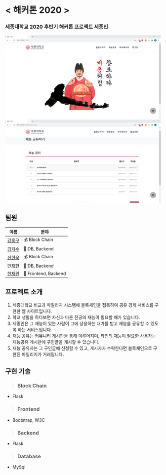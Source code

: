# < 해커톤 2020 >

### 세종대학교 2020 후반기 해커톤 프로젝트 세종인

<img src="./readmeimg.png">
<img src="./readmeimg2.png">

## 팀원

|이름|분야|
|---|---|
|<a href="https://github.com/hon99oo">강홍구</a>|💰 Block Chain|
|<a href="https://github.com/ghis22130">김지수</a>|📂 DB, Backend|
|<a href="https://github.com/woogie-s">신현욱</a>|💰 Block Chain|
|<a href="https://github.com/Jaeyooou">안재현</a>|📂 DB, Backend|
|<a href="https://github.com/hanjo8813">한재원</a>|📄 Frontend, Backend|

## 프로젝트 소개
1. 세종대학교 비교과 마일리지 시스템에 블록체인을 접목하여 공유 경제 서비스를 구현한 웹 사이트입니다.
2. 학교 생활을 하다보면 자신과 다른 전공의 재능이 필요할 때가 있습니다.
3. 세종인은 그 재능이 있는 사람이 그에 상응하는 대가를 받고 재능을 공유할 수 있도록 하는 서비스입니다.
4. 재능 공유는 커뮤니티 게시판을 통해 이루어지며, 타인의 재능이 필요한 사용자는 재능공유 게시판에 구인글을 게시할 수 있습니다.
5. 재능 공유자는 그 구인글에 신청할 수 있고, 게시자가 수락한다면 블록체인으로 구현된 마일리지가 거래됩니다.

## 구현 기술

> ### Block Chain
- Flask

> ### Frontend
- Bootstrap, W3C

> ### Backend
- Flask

> ### Database
- MySql
